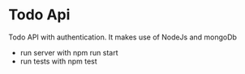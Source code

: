 # Todo Api

Todo API with authentication. It makes use of NodeJs and mongoDb

* run server with npm run start
* run tests with npm test
